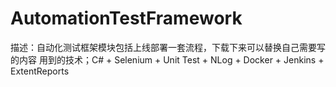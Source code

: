 # AutomationTestFramework 
描述：自动化测试框架模块包括上线部署一套流程，下载下来可以替换自己需要写的内容
用到的技术；C# + Selenium + Unit Test + NLog + Docker + Jenkins + ExtentReports
